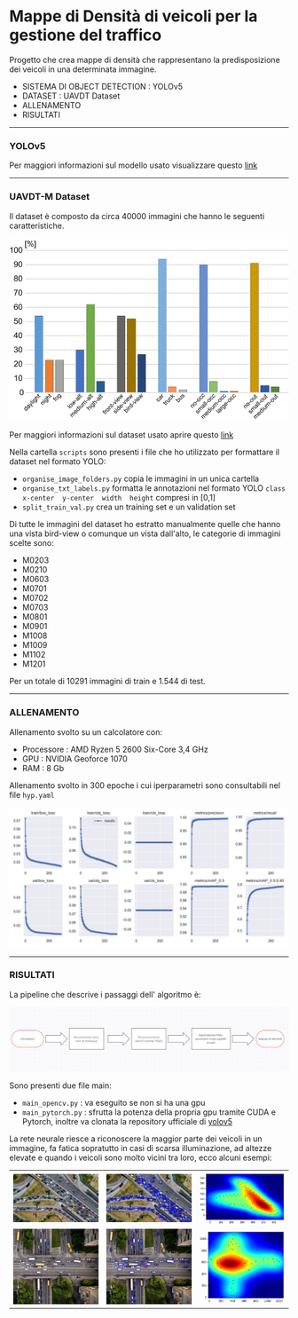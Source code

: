 # Mappe di Densità di veicoli per la gestione del traffico
Progetto che crea mappe di densità che rappresentano la predisposizione dei veicoli in una determinata immagine.
- SISTEMA DI OBJECT DETECTION : YOLOv5
- DATASET : UAVDT Dataset
- ALLENAMENTO
- RISULTATI
---
###  YOLOv5
Per maggiori informazioni sul modello usato visualizzare questo [link](https://github.com/ultralytics/yolov5)

---
###  UAVDT-M Dataset 
Il dataset è composto da circa 40000 immagini che hanno le seguenti caratteristiche.

![](repo-images/The-distribution-of-attributes-of-both-DET-and-MOT-tasks-in-UAVDT.png)

Per maggiori informazioni sul dataset usato aprire questo [link](https://sites.google.com/view/grli-uavdt/%E9%A6%96%E9%A1%B5)

Nella cartella `scripts` sono presenti i file che ho utilizzato per formattare il dataset nel formato YOLO:
* `organise_image_folders.py` copia le immagini in un unica cartella
* `organise_txt_labels.py` formatta le annotazioni nel formato YOLO `class  x-center  y-center  width  height` compresi in [0,1]
* `split_train_val.py` crea un training set e un validation set

Di tutte le immagini del dataset ho estratto manualmente quelle che hanno una vista bird-view o comunque un vista dall'alto,
le categorie di immagini scelte sono:
* M0203
* M0210
* M0603
* M0701
* M0702
* M0703
* M0801
* M0901
* M1008
* M1009
* M1102
* M1201

Per un totale di 10291 immagini di train e 1.544 di test.

---
###  ALLENAMENTO
Allenamento svolto su un calcolatore con:
* Processore : AMD Ryzen 5 2600 Six-Core 3,4 GHz
* GPU : NVIDIA Geoforce 1070
* RAM : 8 Gb

Allenamento svolto in 300 epoche i cui iperparametri sono consultabili nel file `hyp.yaml`

![](repo-images/results.png)

---
###  RISULTATI

La pipeline che descrive i passaggi dell' algoritmo è:

![](repo-images/schema.png)

Sono presenti due file main:
* `main_opencv.py` : va eseguito se non si ha una gpu
* `main_pytorch.py` : sfrutta la potenza della propria gpu tramite CUDA e Pytorch, inoltre va clonata la repository ufficiale di [yolov5](https://github.com/ultralytics/yolov5)

La rete neurale riesce a riconoscere la maggior parte dei veicoli in un immagine, fa fatica sopratutto in casi di scarsa illuminazione, ad altezze elevate e quando i veicoli sono molto vicini tra loro, ecco alcuni esempi:


<table cellspacing="3" cellpadding="3" width="900" border="0">
<tbody>
<tr>
<td valign="center" width=300"><img src="repo-images/5.jpg"></td>
<td valign="center" width="300"><img src="repo-images/5-detected.jpg"></td>
<td valign="center" width="300"><img src="repo-images/5-densitymap.jpg"></td>
</tr>
<tr>
<td valign="center" width=300"><img src="repo-images/9.jpg"></td>
<td valign="center" width="300"><img src="repo-images/9-detected.jpg"></td>
<td valign="center" width="300"><img src="repo-images/9-densitymap.jpg"></td>
</tr>
</tbody>
</table>
